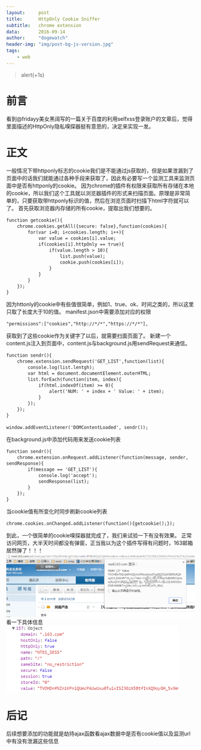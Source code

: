 ```yaml
---
layout:		post
title:		HttpOnly Cookie Sniffer
subtitle:	chrome extension
data:		2016-09-14
author:		"dogewatch"
header-img:	"img/post-bg-js-version.jpg"
tags:
    - web
---
```


> alert(+1s)

# 前言

看到@fridayy美女黑阔写的一篇关于百度的利用selfxss登录账户的文章后，觉得里面描述的HttpOnly隐私嗅探器挺有意思的，决定来实现一发。

# 正文

一般情况下带httponly标志的cookie我们是不能通过js获取的，但是如果泄漏到了页面中的话我们就能通过各种手段来获取了，因此有必要写一个监测工具来监测页面中是否有httponly的cookie。
因为chrome的插件有权限来获取所有存储在本地的cookie，所以我们这个工具就以浏览器插件的形式来扫描页面。原理是非常简单的，只要获取带httponly标识的值，然后在浏览页面时扫描下html字符就可以了。
首先获取浏览器内存储的所有cookie，提取出我们想要的。

```
function getcookie(){
	chrome.cookies.getAll({secure: false},function(cookies){
		for(var i=0; i<cookies.length; i++){
			var value = cookies[i].value;
			if(cookies[i].httpOnly == true){
				if(value.length > 10){
					list.push(value);
					cookie.push(cookies[i]);
				}
			}
		}
	});
}
```
因为httonly的cookie中有些值很简单，例如1、true、ok、时间之类的，所以这里只取了长度大于10的值。
manifest.json中需要添加对应的权限

```
"permissions":["cookies","http://*/*","https://*/*"],
```
获取到了这些cookie作为关键字了以后，就需要扫面页面了。
新建一个content.js注入到页面中，content.js与background.js用sendRequest来通信。

```
function sendr(){
	chrome.extension.sendRequest('GET_LIST',function(list){
		console.log(list.lentgh);
		var html = document.documentElement.outerHTML;
		list.forEach(function(item, index){
			if(html.indexOf(item) >= 0){
				alert('NUM: ' + index + ' Value: ' + item);
			}
		});
	});
}

window.addEventListener('DOMContentLoaded', sendr());
```
在background.js中添加代码用来发送cookie列表

```
function sendr(){
	chrome.extension.onRequest.addListener(function(message, sender, sendResponse){
		if(message == 'GET_LIST'){
			console.log('accept');
			sendResponse(list);
		}
	});
}
```
当cookie值有所变化时同步刷新cookie列表

```
chrome.cookies.onChanged.addListener(function(){getcookie();});
```

到此，一个很简单的cookie嗅探器就完成了，我们来试验一下有没有效果。
正常访问网页，大半天时间都没有弹窗，正当我以为这个插件写得有问题时，163邮箱居然弹了！！！
![img](/img/post/cookie-1.png)
看一下具体信息
![img](/img/post/cookie-2.png)

# 后记

后续想要添加的功能就是劫持ajax函数看ajax数据中是否有cookie值以及监测url中有没有泄漏这些信息